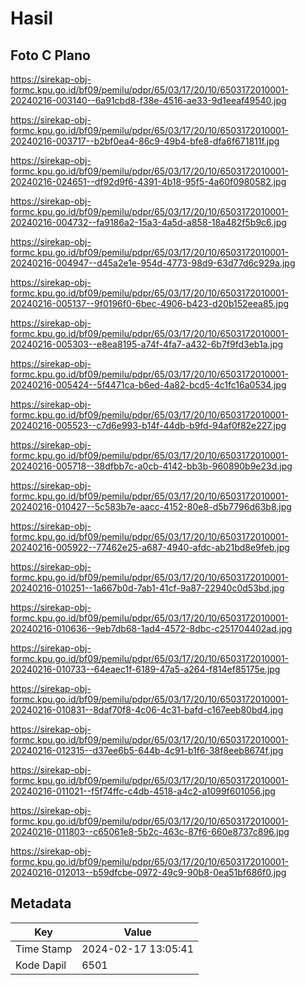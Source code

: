 # Hasil

## Foto C Plano

https://sirekap-obj-formc.kpu.go.id/bf09/pemilu/pdpr/65/03/17/20/10/6503172010001-20240216-003140--6a91cbd8-f38e-4516-ae33-9d1eeaf49540.jpg

https://sirekap-obj-formc.kpu.go.id/bf09/pemilu/pdpr/65/03/17/20/10/6503172010001-20240216-003717--b2bf0ea4-86c9-49b4-bfe8-dfa6f671811f.jpg

https://sirekap-obj-formc.kpu.go.id/bf09/pemilu/pdpr/65/03/17/20/10/6503172010001-20240216-024651--df92d9f6-4391-4b18-95f5-4a60f0980582.jpg

https://sirekap-obj-formc.kpu.go.id/bf09/pemilu/pdpr/65/03/17/20/10/6503172010001-20240216-004732--fa9186a2-15a3-4a5d-a858-18a482f5b9c6.jpg

https://sirekap-obj-formc.kpu.go.id/bf09/pemilu/pdpr/65/03/17/20/10/6503172010001-20240216-004947--d45a2e1e-954d-4773-98d9-63d77d6c929a.jpg

https://sirekap-obj-formc.kpu.go.id/bf09/pemilu/pdpr/65/03/17/20/10/6503172010001-20240216-005137--9f0196f0-6bec-4906-b423-d20b152eea85.jpg

https://sirekap-obj-formc.kpu.go.id/bf09/pemilu/pdpr/65/03/17/20/10/6503172010001-20240216-005303--e8ea8195-a74f-4fa7-a432-6b7f9fd3eb1a.jpg

https://sirekap-obj-formc.kpu.go.id/bf09/pemilu/pdpr/65/03/17/20/10/6503172010001-20240216-005424--5f4471ca-b6ed-4a82-bcd5-4c1fc16a0534.jpg

https://sirekap-obj-formc.kpu.go.id/bf09/pemilu/pdpr/65/03/17/20/10/6503172010001-20240216-005523--c7d6e993-b14f-44db-b9fd-94af0f82e227.jpg

https://sirekap-obj-formc.kpu.go.id/bf09/pemilu/pdpr/65/03/17/20/10/6503172010001-20240216-005718--38dfbb7c-a0cb-4142-bb3b-960890b9e23d.jpg

https://sirekap-obj-formc.kpu.go.id/bf09/pemilu/pdpr/65/03/17/20/10/6503172010001-20240216-010427--5c583b7e-aacc-4152-80e8-d5b7796d63b8.jpg

https://sirekap-obj-formc.kpu.go.id/bf09/pemilu/pdpr/65/03/17/20/10/6503172010001-20240216-005922--77462e25-a687-4940-afdc-ab21bd8e9feb.jpg

https://sirekap-obj-formc.kpu.go.id/bf09/pemilu/pdpr/65/03/17/20/10/6503172010001-20240216-010251--1a667b0d-7ab1-41cf-9a87-22940c0d53bd.jpg

https://sirekap-obj-formc.kpu.go.id/bf09/pemilu/pdpr/65/03/17/20/10/6503172010001-20240216-010636--9eb7db68-1ad4-4572-8dbc-c251704402ad.jpg

https://sirekap-obj-formc.kpu.go.id/bf09/pemilu/pdpr/65/03/17/20/10/6503172010001-20240216-010733--64eaec1f-6189-47a5-a264-f814ef85175e.jpg

https://sirekap-obj-formc.kpu.go.id/bf09/pemilu/pdpr/65/03/17/20/10/6503172010001-20240216-010831--8daf70f8-4c06-4c31-bafd-c167eeb80bd4.jpg

https://sirekap-obj-formc.kpu.go.id/bf09/pemilu/pdpr/65/03/17/20/10/6503172010001-20240216-012315--d37ee6b5-644b-4c91-b1f6-38f8eeb8674f.jpg

https://sirekap-obj-formc.kpu.go.id/bf09/pemilu/pdpr/65/03/17/20/10/6503172010001-20240216-011021--f5f74ffc-c4db-4518-a4c2-a1099f601056.jpg

https://sirekap-obj-formc.kpu.go.id/bf09/pemilu/pdpr/65/03/17/20/10/6503172010001-20240216-011803--c65061e8-5b2c-463c-87f6-660e8737c896.jpg

https://sirekap-obj-formc.kpu.go.id/bf09/pemilu/pdpr/65/03/17/20/10/6503172010001-20240216-012013--b59dfcbe-0972-49c9-90b8-0ea51bf686f0.jpg


## Metadata

| Key        | Value               |
| ---------- | ------------------- |
| Time Stamp | 2024-02-17 13:05:41 |
| Kode Dapil | 6501                |



